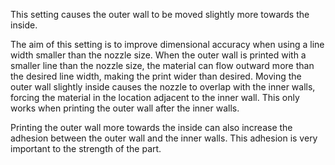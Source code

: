 This setting causes the outer wall to be moved slightly more towards the inside.

The aim of this setting is to improve dimensional accuracy when using a line width smaller than the nozzle size. When the outer wall is printed with a smaller line than the nozzle size, the material can flow outward more than the desired line width, making the print wider than desired. Moving the outer wall slightly inside causes the nozzle to overlap with the inner walls, forcing the material in the location adjacent to the inner wall. This only works when printing the outer wall after the inner walls.

Printing the outer wall more towards the inside can also increase the adhesion between the outer wall and the inner walls. This adhesion is very important to the strength of the part.